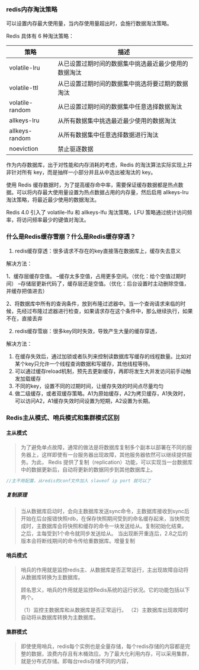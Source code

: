 ### redis内存淘汰策略

可以设置内存最大使用量，当内存使用量超出时，会施行数据淘汰策略。

Redis 具体有 6 种淘汰策略：

| 策略            | 描述                                                 |
| --------------- | ---------------------------------------------------- |
| volatile-lru    | 从已设置过期时间的数据集中挑选最近最少使用的数据淘汰 |
| volatile-ttl    | 从已设置过期时间的数据集中挑选将要过期的数据淘汰     |
| volatile-random | 从已设置过期时间的数据集中任意选择数据淘汰           |
| allkeys-lru     | 从所有数据集中挑选最近最少使用的数据淘汰             |
| allkeys-random  | 从所有数据集中任意选择数据进行淘汰                   |
| noeviction      | 禁止驱逐数据                                         |

作为内存数据库，出于对性能和内存消耗的考虑，Redis 的淘汰算法实际实现上并非针对所有 key，而是抽样一小部分并且从中选出被淘汰的 key。

使用 Redis 缓存数据时，为了提高缓存命中率，需要保证缓存数据都是热点数据。可以将内存最大使用量设置为热点数据占用的内存量，然后启用 allkeys-lru 淘汰策略，将最近最少使用的数据淘汰。

Redis 4.0 引入了 volatile-lfu 和 allkeys-lfu 淘汰策略，LFU 策略通过统计访问频率，将访问频率最少的键值对淘汰。

### 什么是Redis缓存雪崩？什么是Redis缓存穿透？

1. redis缓存穿透：很多请求不存在的key直接落在数据库上，缓存失去意义

解决方法：

1、缓存层缓存空值。 
–缓存太多空值，占用更多空间。（优化：给个空值过期时间） 
–存储层更新代码了，缓存层还是空值。（优化：后台设置时主动删除空值，并缓存把值进去）

2、将数据库中所有的查询条件，放到布隆过滤器中。当一个查询请求来临的时候，先经过布隆过滤器进行检查，如果请求存在这个条件中，那么继续执行，如果不在，直接丢弃

2. redis缓存雪崩：很多key同时失效，导致产生大量的缓存穿透，

解决方法：
1. 在缓存失效后，通过加锁或者队列来控制读数据库写缓存的线程数量。比如对某个key只允许一个线程查询数据和写缓存，其他线程等待。
2. 可以通过缓存reload机制，预先去更新缓存，再即将发生大并发访问前手动触发加载缓存
3. 不同的key，设置不同的过期时间，让缓存失效的时间点尽量均匀
4. 做二级缓存，或者双缓存策略。A1为原始缓存，A2为拷贝缓存，A1失效时，可以访问A2，A1缓存失效时间设置为短期，A2设置为长期。

### Redis主从模式、哨兵模式和集群模式区别

#### 主从模式

> 为了避免单点故障，通常的做法是将数据库复制多个副本以部署在不同的服务器上，这样即使有一台服务器出现故障，其他服务器依然可以继续提供服务。为此， Redis 提供了复制（replication）功能，可以实现当一台数据库中的数据更新后，自动将更新的数据同步到其他数据库上。

```c
//主不用配置，从redis的conf文件加入 slaveof ip port 就可以了
```

##### 复制原理

> 当从数据库启动时，会向主数据库发送sync命令，主数据库接收到sync后开始在后台报错快照rdb，在保存快照期间受到的命名缓存起来，当快照完成时，主数据库会将快照和缓存的命令一块发送给从。复制初始化结束。
> 之后，主每受到1个命令就同步发送给从。
> 当出现断开重连后，2.8之后的版本会将断线期间的命令传给重数据库。增量复制

#### 哨兵模式

> 哨兵的作用就是监控redis主、从数据库是否正常运行，主出现故障自动将从数据库转换为主数据库。
>
> 顾名思义，哨兵的作用就是监控Redis系统的运行状况。它的功能包括以下两个。
>
> （1）监控主数据库和从数据库是否正常运行。
> （2）主数据库出现故障时自动将从数据库转换为主数据库。

#### 集群模式

> 即使使用哨兵，redis每个实例也是全量存储，每个redis存储的内容都是完整的数据，浪费内存且有木桶效应。为了最大化利用内存，可以采用集群，就是分布式存储。即每台redis存储不同的内容，
